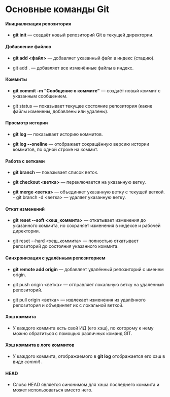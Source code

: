 # Основные команды Git


#### Инициализация репозитория 

- **git init** — создаёт новый репозиторий Git в текущей директории.


#### Добавление файлов 

- **git add <файл>** — добавляет указанный файл в индекс (стадию). 

- git add . — добавляет все изменённые файлы в индекс.


#### Коммиты 

- **git commit -m "Сообщение о коммите"** — создаёт новый коммит с указанным сообщением. 

- git status — показывает текущее состояние репозитория (какие файлы изменены, добавлены или удалены).


#### Просмотр истории 

- **git log** — показывает историю коммитов. 

- **git log --oneline** — отображает сокращённую версию истории коммитов, по одной строке на коммит.


#### Работа с ветками 

- **git branch** — показывает список веток. 

- **git checkout <ветка>** — переключается на указанную ветку. 

- **git merge <ветка>** — объединяет указанную ветку с текущей веткой. - git branch -d <ветка> — удаляет указанную ветку.


#### Откат изменений 

- **git reset --soft <хеш_коммита>** — откатывает изменения до указанного коммита, но сохраняет изменения в индексе и рабочей директории. 

- git reset --hard <хеш_коммита> — полностью откатывает репозиторий до состояния указанного коммита.


#### Синхронизация с удалённым репозиторием 

- **git remote add origin _<url>_** — добавляет удалённый репозиторий с именем origin. 

- git push origin <ветка> — отправляет локальную ветку на удалённый репозиторий. 

- git pull origin <ветка> — извлекает изменения из удалённого репозитория и объединяет их с локальной веткой.


#### Хэш коммита

- У каждого коммита есть свой ИД (его хэш), по которому к нему можно обратиться с помощью различных команд GIT.


#### Хэш коммита в логе коммитов

- У каждого коммита, отображаемого в **git log** отображается его хэш в виде *commit _<hash>_*.


#### HEAD

- Слово HEAD является синонимом для хэша последнего коммита и может использоваться вместо него.